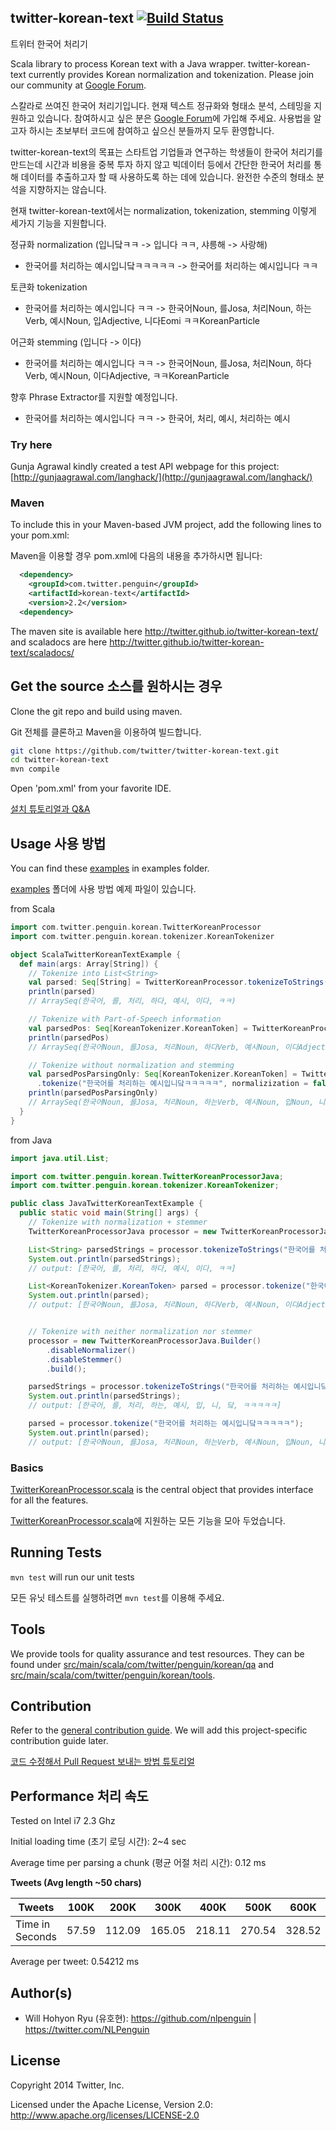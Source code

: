 ## twitter-korean-text [![Build Status](https://secure.travis-ci.org/twitter/twitter-korean-text.png?branch=master)](http://travis-ci.org/twitter/twitter-korean-text)
트위터 한국어 처리기

Scala library to process Korean text with a Java wrapper. twitter-korean-text currently provides Korean normalization and tokenization. Please join our community at [Google Forum](https://groups.google.com/forum/#!forum/twitter-korean-text).

스칼라로 쓰여진 한국어 처리기입니다. 현재 텍스트 정규화와 형태소 분석, 스테밍을 지원하고 있습니다. 참여하시고 싶은 분은 [Google Forum](https://groups.google.com/forum/#!forum/twitter-korean-text)에 가입해 주세요. 사용법을 알고자 하시는 초보부터 코드에 참여하고 싶으신 분들까지 모두 환영합니다. 

twitter-korean-text의 목표는 스타트업 기업들과 연구하는 학생들이 한국어 처리기를 만드는데 시간과 비용을 중복 투자 하지 않고 빅데이터 등에서 간단한 한국어 처리를 통해 데이터를 추출하고자 할 때 사용하도록 하는 데에 있습니다. 완전한 수준의 형태소 분석을 지향하지는 않습니다.

현재 twitter-korean-text에서는 normalization, tokenization, stemming 이렇게 세가지 기능을 지원합니다. 


정규화 normalization (입니닼ㅋㅋ -> 입니다 ㅋㅋ, 샤릉해 -> 사랑해)

* 한국어를 처리하는 예시입니닼ㅋㅋㅋㅋㅋ -> 한국어를 처리하는 예시입니다 ㅋㅋ

토큰화 tokenization

* 한국어를 처리하는 예시입니다 ㅋㅋ -> 한국어Noun, 를Josa, 처리Noun, 하는Verb, 예시Noun, 입Adjective, 니다Eomi ㅋㅋKoreanParticle

어근화 stemming (입니다 -> 이다)

* 한국어를 처리하는 예시입니다 ㅋㅋ -> 한국어Noun, 를Josa, 처리Noun, 하다Verb, 예시Noun, 이다Adjective, ㅋㅋKoreanParticle


향후 Phrase Extractor를 지원할 예정입니다. 

* 한국어를 처리하는 예시입니다 ㅋㅋ -> 한국어, 처리, 예시, 처리하는 예시


### Try here

Gunja Agrawal kindly created a test API webpage for this project: [http://gunjaagrawal.com/langhack/](http://gunjaagrawal.com/langhack/)


### Maven
To include this in your Maven-based JVM project, add the following lines to your pom.xml:

Maven을 이용할 경우 pom.xml에 다음의 내용을 추가하시면 됩니다:

```xml
  <dependency>
    <groupId>com.twitter.penguin</groupId>
    <artifactId>korean-text</artifactId>
    <version>2.2</version>
  <dependency>
```

The maven site is available here http://twitter.github.io/twitter-korean-text/ and scaladocs are here http://twitter.github.io/twitter-korean-text/scaladocs/

## Get the source 소스를 원하시는 경우

Clone the git repo and build using maven.

Git 전체를 클론하고 Maven을 이용하여 빌드합니다.

```bash
git clone https://github.com/twitter/twitter-korean-text.git
cd twitter-korean-text
mvn compile
```

Open 'pom.xml' from your favorite IDE.

[설치 튜토리얼과 Q&A](https://groups.google.com/forum/#!topic/twitter-korean-text/hAq-9ctfZ6M)

## Usage 사용 방법

You can find these [examples](examples) in examples folder.

[examples](examples) 폴더에 사용 방법 예제 파일이 있습니다. 

from Scala
```scala
import com.twitter.penguin.korean.TwitterKoreanProcessor
import com.twitter.penguin.korean.tokenizer.KoreanTokenizer

object ScalaTwitterKoreanTextExample {
  def main(args: Array[String]) {
    // Tokenize into List<String>
    val parsed: Seq[String] = TwitterKoreanProcessor.tokenizeToStrings("한국어를 처리하는 예시입니닼ㅋㅋㅋㅋㅋ")
    println(parsed)
    // ArraySeq(한국어, 를, 처리, 하다, 예시, 이다, ㅋㅋ)

    // Tokenize with Part-of-Speech information
    val parsedPos: Seq[KoreanTokenizer.KoreanToken] = TwitterKoreanProcessor.tokenize("한국어를 처리하는 예시입니닼ㅋㅋㅋㅋㅋ")
    println(parsedPos)
    // ArraySeq(한국어Noun, 를Josa, 처리Noun, 하다Verb, 예시Noun, 이다Adjective, ㅋㅋKoreanParticle)

    // Tokenize without normalization and stemming
    val parsedPosParsingOnly: Seq[KoreanTokenizer.KoreanToken] = TwitterKoreanProcessor
      .tokenize("한국어를 처리하는 예시입니닼ㅋㅋㅋㅋㅋ", normalizization = false, stemming = false)
    println(parsedPosParsingOnly)
    // ArraySeq(한국어Noun, 를Josa, 처리Noun, 하는Verb, 예시Noun, 입Noun, 니Josa, 닼Noun*, ㅋㅋㅋㅋㅋKoreanParticle)
  }
}

```

from Java
```java
import java.util.List;

import com.twitter.penguin.korean.TwitterKoreanProcessorJava;
import com.twitter.penguin.korean.tokenizer.KoreanTokenizer;

public class JavaTwitterKoreanTextExample {
  public static void main(String[] args) {
    // Tokenize with normalization + stemmer
    TwitterKoreanProcessorJava processor = new TwitterKoreanProcessorJava.Builder().build();

    List<String> parsedStrings = processor.tokenizeToStrings("한국어를 처리하는 예시입니닼ㅋㅋㅋㅋㅋ");
    System.out.println(parsedStrings);
    // output: [한국어, 를, 처리, 하다, 예시, 이다, ㅋㅋ]

    List<KoreanTokenizer.KoreanToken> parsed = processor.tokenize("한국어를 처리하는 예시입니닼ㅋㅋㅋㅋㅋ");
    System.out.println(parsed);
    // output: [한국어Noun, 를Josa, 처리Noun, 하다Verb, 예시Noun, 이다Adjective, ㅋㅋKoreanParticle]


    // Tokenize with neither normalization nor stemmer
    processor = new TwitterKoreanProcessorJava.Builder()
        .disableNormalizer()
        .disableStemmer()
        .build();

    parsedStrings = processor.tokenizeToStrings("한국어를 처리하는 예시입니닼ㅋㅋㅋㅋㅋ");
    System.out.println(parsedStrings);
    // output: [한국어, 를, 처리, 하는, 예시, 입, 니, 닼, ㅋㅋㅋㅋㅋ]

    parsed = processor.tokenize("한국어를 처리하는 예시입니닼ㅋㅋㅋㅋㅋ");
    System.out.println(parsed);
    // output: [한국어Noun, 를Josa, 처리Noun, 하는Verb, 예시Noun, 입Noun, 니Josa, 닼Noun*, ㅋㅋㅋㅋㅋKoreanParticle]

```


### Basics

[TwitterKoreanProcessor.scala](src/main/scala/com/twitter/penguin/korean/TwitterKoreanProcessor.scala) is the central object that provides interface for all the features.

[TwitterKoreanProcessor.scala](src/main/scala/com/twitter/penguin/korean/TwitterKoreanProcessor.scala)에 지원하는 모든 기능을 모아 두었습니다. 

## Running Tests

`mvn test` will run our unit tests

모든 유닛 테스트를 실행하려면 `mvn test`를 이용해 주세요.

## Tools

We provide tools for quality assurance and test resources. They can be found under [src/main/scala/com/twitter/penguin/korean/qa](src/main/scala/com/twitter/penguin/korean/qa) and [src/main/scala/com/twitter/penguin/korean/tools](src/main/scala/com/twitter/penguin/korean/tools).
 
## Contribution

Refer to the [general contribution guide](CONTRIBUTING.md). We will add this project-specific contribution guide later.

[코드 수정해서 Pull Request 보내는 방법 튜토리얼](https://groups.google.com/forum/#!topic/twitter-korean-text/c7iL5TU0sJU)

## Performance 처리 속도

Tested on Intel i7 2.3 Ghz

Initial loading time (초기 로딩 시간): 2~4 sec

Average time per parsing a chunk (평균 어절 처리 시간): 0.12 ms


**Tweets (Avg length ~50 chars)**

Tweets|100K|200K|300K|400K|500K|600K|700K|800K|900K|1M
---|---|---|---|---|---|---|---|---|---|---
Time in Seconds|57.59|112.09|165.05|218.11|270.54|328.52|381.09|439.71|492.94|542.12
Average per tweet: 0.54212 ms


## Author(s)

* Will Hohyon Ryu (유호현): https://github.com/nlpenguin | https://twitter.com/NLPenguin

## License

Copyright 2014 Twitter, Inc.

Licensed under the Apache License, Version 2.0: http://www.apache.org/licenses/LICENSE-2.0
